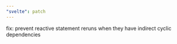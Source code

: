 ```yaml
---
"svelte": patch
---
```


fix: prevent reactive statement reruns when they have indirect cyclic dependencies
